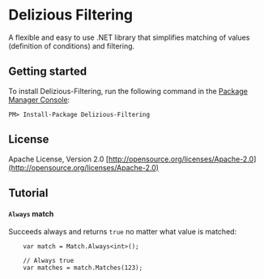 # Delizious Filtering
A flexible and easy to use .NET library that simplifies matching of values (definition of conditions) and filtering.

## Getting started
To install Delizious-Filtering, run the following command in the [Package Manager Console](http://docs.nuget.org/docs/start-here/using-the-package-manager-console):

    PM> Install-Package Delizious-Filtering

## License
Apache License, Version 2.0 
[http://opensource.org/licenses/Apache-2.0](http://opensource.org/licenses/Apache-2.0)

## Tutorial
#### `Always` match
Succeeds always and returns `true` no matter what value is matched:
        
        var match = Match.Always<int>();

        // Always true
        var matches = match.Matches(123);
